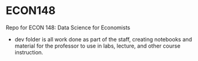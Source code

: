 # ECON148
Repo for ECON 148: Data Science for Economists
- dev folder is all work done as part of the staff, creating notebooks and material for the professor to use in labs, lecture, and other course instruction.
